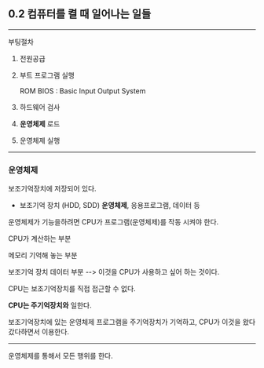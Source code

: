## 0.2 컴퓨터를 켤 때 일어나는 일들

---

부팅절차

1. 전원공급
2. 부트 프로그램 실행

    ROM BIOS : Basic Input Output System

3. 하드웨어 검사
4. **운영체제** 로드
5. 운영체제 실행

---

### 운영체제

보조기억장치에 저장되어 있다.

-   보조기억 장치 (HDD, SDD)
    **운영체제**, 응용프로그램, 데이터 등

운영체제가 기능을하려면 CPU가 프로그램(운영체제)를 작동 시켜야 한다.

CPU가 계산하는 부분

메모리 기억해 놓는 부분

보조기억 장치 데이터 부분 --> 이것을 CPU가 사용하고 싶어 하는 것이다.

CPU는 보조기억장치를 직접 접근할 수 없다.

**CPU는 주기억장치와** 일한다.

보조기억장치에 있는 운영체제 프로그램을 주기억장치가 기억하고, CPU가 이것을 왔다갔다하면서 이용한다.

---

운영체제를 통해서 모든 행위를 한다.
